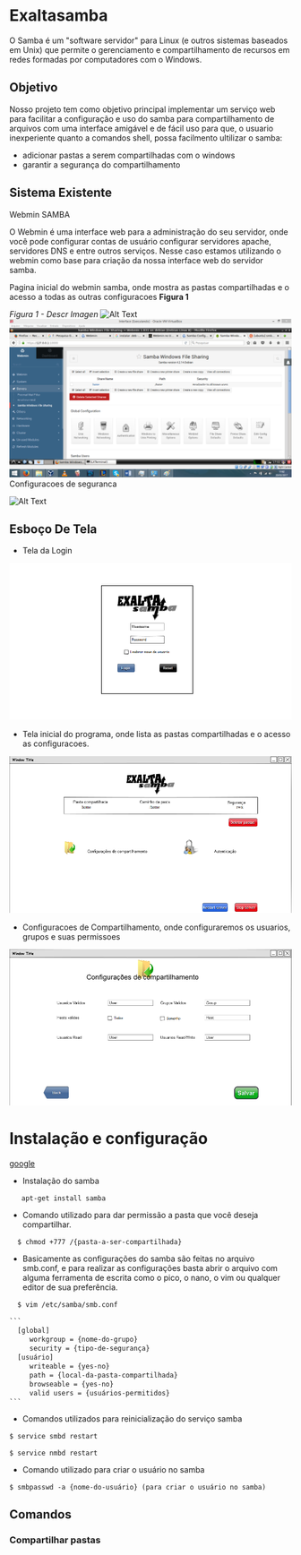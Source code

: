 # Exaltasamba

O Samba é um "software servidor" para Linux (e outros sistemas baseados em Unix) que permite o gerenciamento e compartilhamento de recursos em redes formadas por computadores com o Windows.


## Objetivo

Nosso projeto tem como objetivo principal implementar um serviço web para facilitar a configuração e uso do samba para compartilhamento de arquivos com uma interface amigável e de fácil uso para que, o usuario inexperiente quanto a comandos shell, possa facilmento ultilizar o samba:

* adicionar pastas a serem compartilhadas com o windows
* garantir a segurança do compartilhamento

## Sistema Existente

Webmin SAMBA

O Webmin é uma interface web para a administração do seu servidor, onde você pode configurar contas de usuário
    configurar servidores apache, servidores DNS e entre outros serviços. Nesse caso estamos utilizando o webmin como
    base para criação da nossa interface web do servidor samba.


Pagina inicial do webmin samba, onde mostra as pastas compartilhadas e o acesso a todas as outras configuracoes **Figura 1**

*Figura 1 - Descr Imagen*
![Alt Text](https://github.com/gabbezerra/ProjetoDw/doc/img/IMG_20022017_170226_0.png)
![Alt Text](/doc/img/IMG_20022017_170226_0.png)
Configuracoes de seguranca

![Alt Text](https://github.com/gabbezerra/ProjetoDw/blob/master/IMG_20022017_170316_0.png)


## Esboço De Tela

   - Tela da Login

![Alt Text](https://github.com/gabbezerra/Exaltasamba/blob/master/TelaLogin.png)

   - Tela inicial do programa, onde lista as pastas compartilhadas e o acesso as configuracoes.

![Alt Text](https://github.com/gabbezerra/Exaltasamba/blob/master/Tela1.png)

   - Configuracoes de Compartilhamento, onde configuraremos os usuarios, grupos e suas permissoes

![Alt Text](https://github.com/gabbezerra/Exaltasamba/blob/master/Comp.png)


# Instalação e configuração

[google](http://www.google.com)

  - Instalação do samba

 ```
    apt-get install samba
 ```

 - Comando utilizado para dar permissão a pasta que você deseja compartilhar.   

  ```
    $ chmod +777 /{pasta-a-ser-compartilhada}
  ```

  - Basicamente as configurações do samba são feitas no arquivo smb.conf, e para realizar as configurações basta abrir o arquivo com alguma ferramenta de escrita como o pico, o nano, o vim ou qualquer editor de sua preferência.

  ```
    $ vim /etc/samba/smb.conf
  ```

    ```
      [global]
         workgroup = {nome-do-grupo}
         security = {tipo-de-segurança}
      [usuário]
         writeable = {yes-no}
         path = {local-da-pasta-compartilhada}
         browseable = {yes-no}
         valid users = {usuários-permitidos}
    ```
  - Comandos utilizados para reinicialização do serviço samba

  ```
  $ service smbd restart
  ```

  ```
  $ service nmbd restart
  ```

  - Comando utilizado para criar o usuário no samba

  ```
  $ smbpasswd -a {nome-do-usuário} (para criar o usuário no samba)
  ```    

## Comandos

### Compartilhar pastas

###
